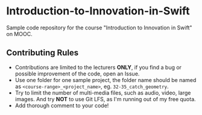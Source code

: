 # Introduction-to-Innovation-in-Swift
Sample code repository for the course "Introduction to Innovation in Swift" on MOOC.

## Contributing Rules

- Contributions are limited to the lecturers __ONLY__, if you find a bug or possible improvement of the code, open an Issue.
- Use one folder for one sample project, the folder name should be named as `<course-range>_<project_name>`, eg. `32-35_catch_geometry`.
- Try to limit the number of multi-media files, such as audio, video, large images. And try __NOT__ to use Git LFS, as I'm running out of my free quota.
- Add thorough comment to your code!

